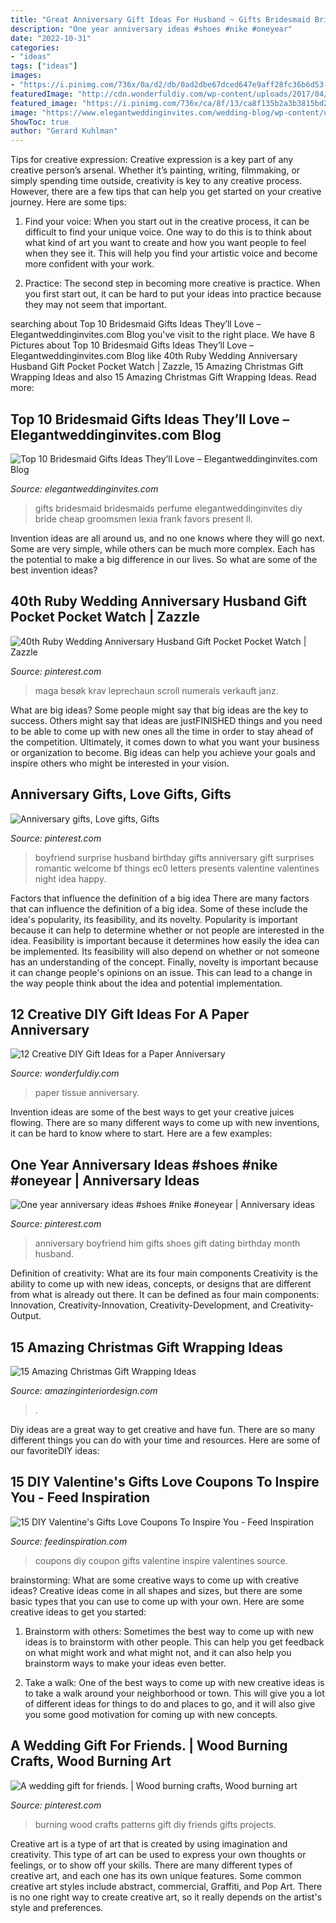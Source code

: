 ```yaml
---
title: "Great Anniversary Gift Ideas For Husband ~ Gifts Bridesmaid Bridesmaids Perfume Elegantweddinginvites Diy Bride Cheap Groomsmen Lexia Frank Favors Present Ll"
description: "One year anniversary ideas #shoes #nike #oneyear"
date: "2022-10-31"
categories:
- "ideas"
tags: ["ideas"]
images:
- "https://i.pinimg.com/736x/0a/d2/db/0ad2dbe67dced647e9aff28fc36b6d53--birthday-surprise-boyfriend-husband-birthday.jpg"
featuredImage: "http://cdn.wonderfuldiy.com/wp-content/uploads/2017/04/Tissue-paper-home-decoration-.jpeg"
featured_image: "https://i.pinimg.com/736x/ca/8f/13/ca8f135b2a3b3815bd229c64588378ee.jpg"
image: "https://www.elegantweddinginvites.com/wedding-blog/wp-content/uploads/2015/07/perfume-scents-for-bridemaid-gifts-ideas.jpg"
ShowToc: true
author: "Gerard Kuhlman"
---
```



Tips for creative expression:
Creative expression is a key part of any creative person’s arsenal. Whether it’s painting, writing, filmmaking, or simply spending time outside, creativity is key to any creative process. However, there are a few tips that can help you get started on your creative journey. Here are some tips:
1. Find your voice: When you start out in the creative process, it can be difficult to find your unique voice. One way to do this is to think about what kind of art you want to create and how you want people to feel when they see it. This will help you find your artistic voice and become more confident with your work.

2. Practice: The second step in becoming more creative is practice. When you first start out, it can be hard to put your ideas into practice because they may not seem that important.

	

		
searching about Top 10 Bridesmaid Gifts Ideas They’ll Love – Elegantweddinginvites.com Blog you've visit to the right place. We have 8 Pictures about Top 10 Bridesmaid Gifts Ideas They’ll Love – Elegantweddinginvites.com Blog like 40th Ruby Wedding Anniversary Husband Gift Pocket Pocket Watch | Zazzle, 15 Amazing Christmas Gift Wrapping Ideas and also 15 Amazing Christmas Gift Wrapping Ideas. Read more:
		
    
## Top 10 Bridesmaid Gifts Ideas They’ll Love – Elegantweddinginvites.com Blog

<img loading=lazy src="https://www.elegantweddinginvites.com/wedding-blog/wp-content/uploads/2015/07/perfume-scents-for-bridemaid-gifts-ideas.jpg" onerror="this.onerror=null;this.src='https://tse3.mm.bing.net/th?id=OIP.lvAu7yHm4xA6GAox8CxDBgHaMW&amp;pid=15.1';" alt="Top 10 Bridesmaid Gifts Ideas They’ll Love – Elegantweddinginvites.com Blog">

_Source: elegantweddinginvites.com_

>gifts bridesmaid bridesmaids perfume elegantweddinginvites diy bride cheap groomsmen lexia frank favors present ll. 

	

Invention ideas are all around us, and no one knows where they will go next. Some are very simple, while others can be much more complex. Each has the potential to make a big difference in our lives. So what are some of the best invention ideas?

    
## 40th Ruby Wedding Anniversary Husband Gift Pocket Pocket Watch | Zazzle

<img loading=lazy src="https://i.pinimg.com/736x/ca/8f/13/ca8f135b2a3b3815bd229c64588378ee.jpg" onerror="this.onerror=null;this.src='https://tse3.mm.bing.net/th?id=OIP.qbkQREaQZ061F-5y7lIXmgHaHa&amp;pid=15.1';" alt="40th Ruby Wedding Anniversary Husband Gift Pocket Pocket Watch | Zazzle">

_Source: pinterest.com_

>maga besøk krav leprechaun scroll numerals verkauft janz. 

	

What are big ideas?
Some people might say that big ideas are the key to success. Others might say that ideas are justFINISHED things and you need to be able to come up with new ones all the time in order to stay ahead of the competition. Ultimately, it comes down to what you want your business or organization to become. Big ideas can help you achieve your goals and inspire others who might be interested in your vision.

    
## Anniversary Gifts, Love Gifts, Gifts

<img loading=lazy src="https://i.pinimg.com/736x/0a/d2/db/0ad2dbe67dced647e9aff28fc36b6d53--birthday-surprise-boyfriend-husband-birthday.jpg" onerror="this.onerror=null;this.src='https://tse3.mm.bing.net/th?id=OIP.RfGedl2zv7rxSY-7XHYDRQHaJ3&amp;pid=15.1';" alt="Anniversary gifts, Love gifts, Gifts">

_Source: pinterest.com_

>boyfriend surprise husband birthday gifts anniversary gift surprises romantic welcome bf things ec0 letters presents valentine valentines night idea happy. 

	

Factors that influence the definition of a big idea
There are many factors that can influence the definition of a big idea. Some of these include the idea's popularity, its feasibility, and its novelty. Popularity is important because it can help to determine whether or not people are interested in the idea. Feasibility is important because it determines how easily the idea can be implemented. Its feasibility will also depend on whether or not someone has an understanding of the concept. Finally, novelty is important because it can change people's opinions on an issue. This can lead to a change in the way people think about the idea and potential implementation.

    
## 12 Creative DIY Gift Ideas For A Paper Anniversary

<img loading=lazy src="http://cdn.wonderfuldiy.com/wp-content/uploads/2017/04/Tissue-paper-home-decoration-.jpeg" onerror="this.onerror=null;this.src='https://tse4.mm.bing.net/th?id=OIP.MXxkoFfQmrIdy6lEEOp4cgHaJ4&amp;pid=15.1';" alt="12 Creative DIY Gift Ideas for a Paper Anniversary">

_Source: wonderfuldiy.com_

>paper tissue anniversary. 

	

Invention ideas are some of the best ways to get your creative juices flowing. There are so many different ways to come up with new inventions, it can be hard to know where to start. Here are a few examples: 

    
## One Year Anniversary Ideas #shoes #nike #oneyear | Anniversary Ideas

<img loading=lazy src="https://i.pinimg.com/736x/1d/e4/57/1de457de3d8f7b1557b6ebef789d361e--one-year-anniversary-anniversary-ideas.jpg" onerror="this.onerror=null;this.src='https://tse1.mm.bing.net/th?id=OIP.S9MEU6swtEtj2pCC55eENAHaJ4&amp;pid=15.1';" alt="One year anniversary ideas #shoes #nike #oneyear | Anniversary ideas">

_Source: pinterest.com_

>anniversary boyfriend him gifts shoes gift dating birthday month husband. 

	

Definition of creativity: What are its four main components
Creativity is the ability to come up with new ideas, concepts, or designs that are different from what is already out there. It can be defined as four main components: Innovation, Creativity-Innovation, Creativity-Development, and Creativity-Output.

    
## 15 Amazing Christmas Gift Wrapping Ideas

<img loading=lazy src="https://www.amazinginteriordesign.com/wp-content/uploads/2013/12/Untitled.jpg" onerror="this.onerror=null;this.src='https://tse3.mm.bing.net/th?id=OIP.CTwhTqFQIPQ2YvL5Cq5GtwHaIN&amp;pid=15.1';" alt="15 Amazing Christmas Gift Wrapping Ideas">

_Source: amazinginteriordesign.com_

>. 

	

Diy ideas are a great way to get creative and have fun. There are so many different things you can do with your time and resources. Here are some of our favoriteDIY ideas:

    
## 15 DIY Valentine&#039;s Gifts Love Coupons To Inspire You - Feed Inspiration

<img loading=lazy src="http://feedinspiration.com/wp-content/uploads/2016/12/Coupon.jpg" onerror="this.onerror=null;this.src='https://tse4.mm.bing.net/th?id=OIP.ooOwf2xq8gSCnaJA2RK8WgHaTw&amp;pid=15.1';" alt="15 DIY Valentine&#039;s Gifts Love Coupons To Inspire You - Feed Inspiration">

_Source: feedinspiration.com_

>coupons diy coupon gifts valentine inspire valentines source. 

	

brainstorming: What are some creative ways to come up with creative ideas?
Creative ideas come in all shapes and sizes, but there are some basic types that you can use to come up with your own. Here are some creative ideas to get you started:
1. Brainstorm with others: Sometimes the best way to come up with new ideas is to brainstorm with other people. This can help you get feedback on what might work and what might not, and it can also help you brainstorm ways to make your ideas even better.

2. Take a walk: One of the best ways to come up with new creative ideas is to take a walk around your neighborhood or town. This will give you a lot of different ideas for things to do and places to go, and it will also give you some good motivation for coming up with new concepts.


    
## A Wedding Gift For Friends. | Wood Burning Crafts, Wood Burning Art

<img loading=lazy src="https://i.pinimg.com/736x/65/ed/47/65ed4778c270dcf86f05b7dd83a8a007--gifts-for-friends-wedding-gifts.jpg" onerror="this.onerror=null;this.src='https://tse1.mm.bing.net/th?id=OIP.4e2GK6uPvpYHe6uUdk0i7wHaJ3&amp;pid=15.1';" alt="A wedding gift for friends. | Wood burning crafts, Wood burning art">

_Source: pinterest.com_

>burning wood crafts patterns gift diy friends gifts projects. 

	

Creative art is a type of art that is created by using imagination and creativity. This type of art can be used to express your own thoughts or feelings, or to show off your skills. There are many different types of creative art, and each one has its own unique features. Some common creative art styles include abstract, commercial, Graffiti, and Pop Art. There is no one right way to create creative art, so it really depends on the artist's style and preferences.

